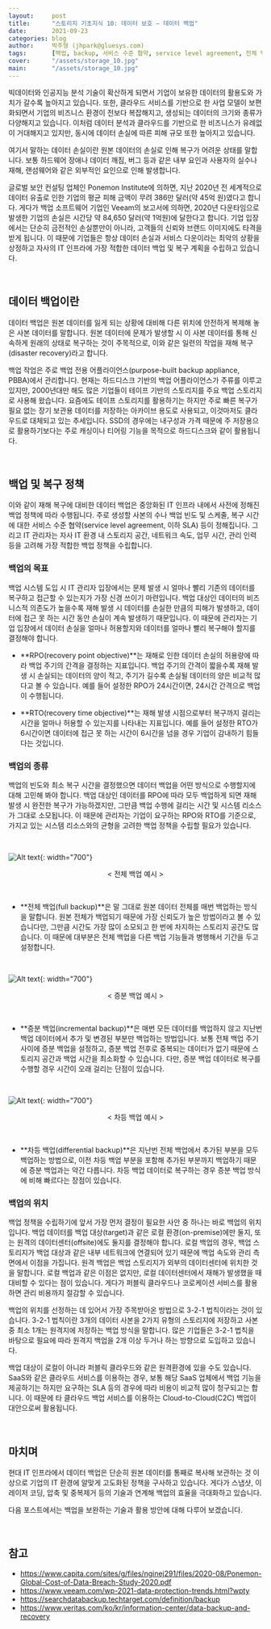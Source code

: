```yaml
---
layout:     post
title:      "스토리지 기초지식 10: 데이터 보호 – 데이터 백업"
date:       2021-09-23
categories: blog
author:     박주형 (jhpark@gluesys.com)
tags:       [백업, backup, 서비스 수준 협약, service level agreement, 전체 백업, full backup, 증분 백업, incremental backup, 차등 백업, differential backup]
cover:      "/assets/storage_10.jpg"
main:       "/assets/storage_10.jpg"
---
```


빅데이터와 인공지능 분석 기술이 확산하게 되면서 기업이 보유한 데이터의 활용도와 가치가 갈수록 높아지고 있습니다. 또한, 클라우드 서비스를 기반으로 한 사업 모델이 보편화되면서 기업의 비즈니스 환경이 전보다 복잡해지고, 생성되는 데이터의 크기와 종류가 다양해지고 있습니다. 이처럼 데이터 분석과 클라우드를 기반으로 한 비즈니스가 유례없이 거대해지고 있지만, 동시에 데이터 손실에 따른 피해 규모 또한 높아지고 있습니다.  
  
여기서 말하는 데이터 손실이란 원본 데이터의 손실로 인해 복구가 어려운 상태를 말합니다. 보통 하드웨어 장애나 데이터 깨짐, 버그 등과 같은 내부 요인과 사용자의 실수나 재해, 랜섬웨어와 같은 외부적인 요인으로 인해 발생합니다.  
  
글로벌 보안 컨설팅 업체인 Ponemon Institute에 의하면, 지난 2020년 전 세계적으로 데이터 유출로 인한 기업의 평균 피해 금액이 무려 386만 달러(약 45억 원)였다고 합니다. 게다가 백업 소프트웨어 기업인 Veeam의 보고서에 의하면, 2020년 다운타임으로 발생한 기업의 손실은 시간당 약 84,650 달러(약 1억원)에 달한다고 합니다. 기업 입장에서는 단순히 금전적인 손실뿐만이 아니라, 고객들의 신뢰와 브랜드 이미지에도 타격을 받게 됩니다. 이 때문에 기업들은 항상 데이터 손실과 서비스 다운이라는 최악의 상황을 상정하고 자사의 IT 인프라에 가장 적합한 데이터 백업 및 복구 계획을 수립하고 있습니다.  
  
&nbsp;
  
## 데이터 백업이란
  
데이터 백업은 원본 데이터를 잃게 되는 상황에 대비해 다른 위치에 안전하게 복제해 놓은 사본 데이터를 말합니다. 원본 데이터에 문제가 발생할 시 이 사본 데이터를 통해 신속하게 원래의 상태로 복구하는 것이 주목적으로, 이와 같은 일련의 작업을 재해 복구(disaster recovery)라고 합니다.  
  
백업 작업은 주로 백업 전용 어플라이언스(purpose-built backup appliance, PBBA)에서 관리합니다. 현재는 하드디스크 기반의 백업 어플라이언스가 주류를 이루고 있지만, 2000년대만 해도 많은 기업들이 테이프 기반의 스토리지를 주요 백업 스토리지로 사용해 왔습니다. 요즘에도 테이프 스토리지를 활용하기는 하지만 주로 빠른 복구가 필요 없는 장기 보관용 데이터를 저장하는 아카이브 용도로 사용되고, 이것마저도 클라우드로 대체되고 있는 추세입니다. SSD의 경우에는 내구성과 가격 때문에 주 저장용으로 활용하기보다는 주로 캐싱이나 티어링 기능을 목적으로 하드디스크와 같이 활용됩니다.  
  
&nbsp;
  
## 백업 및 복구 정책
  
이와 같이 재해 복구에 대비한 데이터 백업은 중앙화된 IT 인프라 내에서 사전에 정해진 백업 정책에 따라 수행됩니다. 주로 생성할 사본의 수나 백업 빈도 및 스케줄, 복구 시간에 대한 서비스 수준 협약(service level agreement, 이하 SLA) 등이 정해집니다. 그리고 IT 관리자는 자사 IT 환경 내 스토리지 공간, 네트워크 속도, 업무 시간, 관리 인력 등을 고려해 가장 적합한 백업 정책을 수립합니다.  
  
### 백업의 목표
  
백업 시스템 도입 시 IT 관리자 입장에서는 문제 발생 시 얼마나 빨리 기존의 데이터를 복구하고 접근할 수 있는지가 가장 신경 쓰이기 마련입니다. 백업 대상인 데이터의 비즈니스적 의존도가 높을수록 재해 발생 시 데이터를 손실한 만큼의 피해가 발생하고, 데이터에 접근 못 하는 시간 동안 손실이 계속 발생하기 때문입니다. 이 때문에 관리자는 기업 입장에서 데이터 손실을 얼마나 허용할지와 데이터를 얼마나 빨리 복구해야 할지를 결정해야 합니다.  
  
 * **RPO(recovery point objective)**는 재해로 인한 데이터 손실의 허용량에 따라 백업 주기의 간격을 결정하는 지표입니다. 백업 주기의 간격이 짧을수록 재해 발생 시 손실되는 데이터의 양이 적고, 주기가 길수록 손실될 데이터의 양은 비교적 많다고 볼 수 있습니다. 예를 들어 설정한 RPO가 24시간이면, 24시간 간격으로 백업이 수행됩니다.  
  
 * **RTO(recovery time objective)**는 재해 발생 시점으로부터 복구까지 걸리는 시간을 얼마나 허용할 수 있는지를 나타내는 지표입니다. 예를 들어 설정한 RTO가 6시간이면 데이터에 접근 못 하는 시간이 6시간을 넘을 경우 기업이 감내하기 힘들다는 것입니다.  
  
### 백업의 종류
  
백업의 빈도와 최소 복구 시간을 결정했으면 데이터 백업을 어떤 방식으로 수행할지에 대해 고민해 봐야 합니다. 백업 대상인 데이터를 RPO에 따라 모두 백업하게 되면 재해 발생 시 완전한 복구가 가능하겠지만, 그만큼 백업 수행에 걸리는 시간 및 시스템 리소스가 그대로 소모됩니다. 이 때문에 관리자는 기업이 요구하는 RPO와 RTO를 기준으로, 가지고 있는 시스템 리소스와의 균형을 고려한 백업 정책을 수립할 필요가 있습니다.  
  
&nbsp;
  
![Alt text](/assets/full_backup.png){: width="700"}
<center>&#60; 전체 백업 예시 &#62;</center>
  
&nbsp;
  
 * **전체 백업(full backup)**은 말 그대로 원본 데이터 전체를 매번 백업하는 방식을 말합니다. 원본 전체가 백업되기 때문에 가장 신뢰도가 높은 방법이라고 볼 수 있습니다만, 그만큼 시간도 가장 많이 소모되고 한 번에 차지하는 스토리지 공간도 많습니다. 이 때문에 대부분은 전체 백업을 다른 백업 기능들과 병행해서 기간을 두고 설정합니다.  
  
&nbsp;
  
![Alt text](/assets/incremental_backup.png){: width="700"}
<center>&#60; 증분 백업 예시 &#62;</center>
  
&nbsp;
  
 * **증분 백업(incremental backup)**은 매번 모든 데이터를 백업하지 않고 지난번 백업 데이터에서 추가 및 변경된 부분만 백업하는 방법입니다. 보통 전체 백업 주기 사이에 증분 백업을 설정하고, 증분 백업 전후로 중복되는 데이터가 없기 때문에 스토리지 공간과 백업 시간을 최소화할 수 있습니다. 다만, 증분 백업 데이터로 복구를 수행할 경우 시간이 오래 걸리는 단점이 있습니다.  
  
&nbsp;
  
![Alt text](/assets/diff_backup.png){: width="700"}
<center>&#60; 차등 백업 예시 &#62;</center>
  
&nbsp;
  
 * **차등 백업(differential backup)**은 지난번 전체 백업에서 추가된 부분을 모두 백업하는 방법으로, 이전 차등 백업 부분을 포함해 추가된 부분까지 백업하기 때문에 증분 백업과는 약간 다릅니다. 차등 백업 데이터로 복구하는 경우 증분 백업 방식에 비해 빠르다는 장점이 있습니다.  
  
### 백업의 위치
  
백업 정책을 수립하기에 앞서 가장 먼저 결정이 필요한 사안 중 하나는 바로 백업의 위치입니다. 백업 데이터를 백업 대상(target)과 같은 로컬 환경(on-premise)에만 둘지, 또는 원격의 데이터센터(offsite)에도 둘지를 결정해야 합니다. 로컬 백업의 경우, 백업 스토리지가 백업 대상과 같은 내부 네트워크에 연결되어 있기 때문에 백업 속도와 관리 측면에서 이점을 가집니다. 원격 백업은 백업 스토리지가 외부의 데이터센터에 위치한 것을 말합니다. 로컬 백업과 같은 이점은 없지만, 로컬 데이터센터에서 재해가 발생했을 때 대비할 수 있다는 점이 있습니다. 게다가 퍼블릭 클라우드나 코로케이션 서비스를 활용하면 관리 비용까지 절감할 수 있습니다.  
  
백업의 위치를 선정하는 데 있어서 가장 주목받아온 방법으로 3-2-1 법칙이라는 것이 있습니다. 3-2-1 법칙이란 3개의 데이터 사본을 2가지 유형의 스토리지에 저장하고 사본 중 최소 1개는 원격지에 저장하는 백업 방식을 말합니다. 많은 기업들은 3-2-1 법칙을 바탕으로 필요에 따라 원격지 백업을 2개 이상 두거나 하는 방향으로 도입하고 있습니다.  
  
백업 대상이 로컬이 아니라 퍼블릭 클라우드와 같은 원격환경에 있을 수도 있습니다. SaaS와 같은 클라우드 서비스를 이용하는 경우, 보통 해당 SaaS 업체에서 백업 기능을 제공하기는 하지만 요구하는 SLA 등의 경우에 따라 비용이 비교적 많이 청구되고는 합니다. 이 때문에 타 클라우드 백업 서비스를 이용하는 Cloud-to-Cloud(C2C) 백업이 대안으로써 활용됩니다.  
  
&nbsp;  
  
## 마치며
  
현대 IT 인프라에서 데이터 백업은 단순히 원본 데이터를 통째로 복사해 보관하는 것 이상으로 기업의 IT 환경에 알맞게 고도화된 정책을 구사하고 있습니다. 게다가 스냅샷, 이레이저 코딩, 압축 및 중복제거 등의 기술과 연계해 백업의 효율을 극대화하고 있습니다.  
  
다음 포스트에서는 백업을 보완하는 기술과 활용 방안에 대해 다루어 보겠습니다.  
  
&nbsp;
  
## 참고
  
 * https://www.capita.com/sites/g/files/nginej291/files/2020-08/Ponemon-Global-Cost-of-Data-Breach-Study-2020.pdf
 * https://www.veeam.com/wp-2021-data-protection-trends.html?wpty
 * https://searchdatabackup.techtarget.com/definition/backup
 * https://www.veritas.com/ko/kr/information-center/data-backup-and-recovery
  